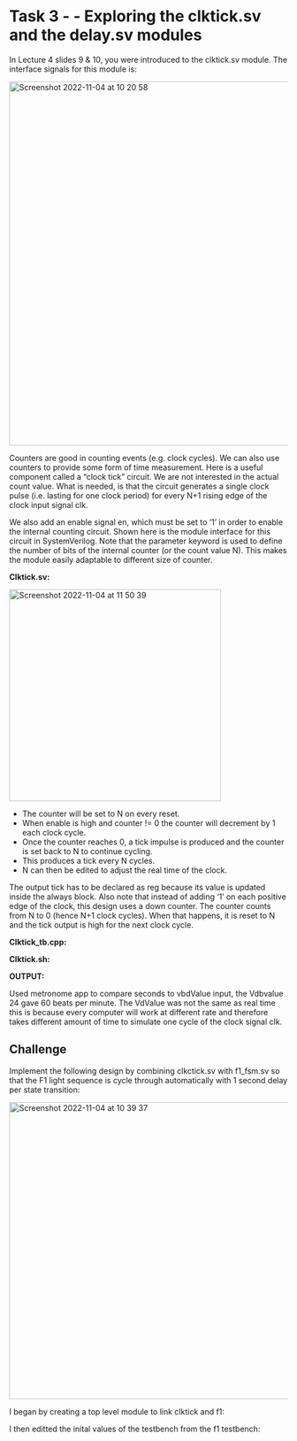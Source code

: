 # Task 3 - - Exploring the clktick.sv and the delay.sv modules

In Lecture 4 slides 9 & 10, you were introduced to the clktick.sv module. The interface signals for this module is:

<img width="658" alt="Screenshot 2022-11-04 at 10 20 58" src="https://user-images.githubusercontent.com/115703122/199949894-351223fd-7539-4015-8271-17bfe628d23b.png">

Counters are good in counting events (e.g. clock cycles).  We can also use counters to provide some form of time measurement. Here is a useful component called a “clock tick” circuit.  We are not interested in the actual count value.  What is needed, is that the circuit generates a  single clock pulse (i.e. lasting for one clock period) for every N+1 rising edge of the clock input signal clk.

We also add an enable signal en, which must be set to ‘1’ in order to enable the internal counting circuit. Shown here is the module interface for this circuit in SystemVerilog. Note that the parameter keyword is used to define the number of bits of the internal counter (or the count value N).  This makes the module easily adaptable to different size of counter.

**Clktick.sv:**

<img width="383" alt="Screenshot 2022-11-04 at 11 50 39" src="https://user-images.githubusercontent.com/115703122/199965970-4492c11b-a82d-4372-8bc9-5dca35d249c1.png">

- The counter will be set to N on every reset.
- When enable is high and counter != 0 the counter will decrement by 1 each clock cycle.
- Once the counter reaches 0, a tick impulse is produced and the counter is set back to N to continue cycling.
- This produces a tick every N cycles.
- N can then be edited to adjust the real time of the clock. 

The output tick has to be declared as reg because its value is updated inside the always block. Also note that instead of adding ‘1’ on each positive edge of the clock, this design uses a down counter.  The counter counts from N to 0 (hence N+1 clock cycles). When that happens, it is reset to N and the tick output is high for the next clock cycle.


**Clktick_tb.cpp:**



**Clktick.sh:**


**OUTPUT:**

Used metronome app to compare seconds to vbdValue input, the Vdbvalue 24 gave 60 beats per minute. The VdValue was not the same as real time this is because every computer will work at different rate and therefore takes different amount of time to simulate one cycle of the clock signal clk. 



## Challenge 

Implement the following design by combining clkctick.sv with f1_fsm.sv so that the F1 light sequence is cycle through automatically with 1 second delay per state transition:

<img width="537" alt="Screenshot 2022-11-04 at 10 39 37" src="https://user-images.githubusercontent.com/115703122/199953400-6bd22cd6-b061-459a-a61c-1965e54a017c.png">

I began by creating a top level module to link clktick and f1:

I then editted the inital values of the testbench from the f1 testbench:




